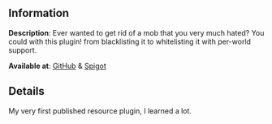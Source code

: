 ## Information

__Description__: Ever wanted to get rid of a mob that you very much hated? You could with this plugin! from blacklisting
it to whitelisting it with per-world support.

__Available at__: [GitHub](https://github.com/Tofpu/MobPreventer)
& [Spigot](https://www.spigotmc.org/resources/mobpreventer-manages-your-mobs-generation-inactive.84308/)

## Details

My very first published resource plugin, I learned a lot.

